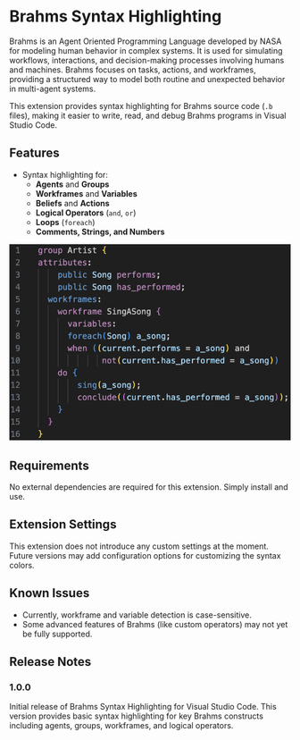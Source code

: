 # Brahms Syntax Highlighting

Brahms is an Agent Oriented Programming Language developed by NASA for modeling human behavior in complex systems. It is used for simulating workflows, interactions, and decision-making processes involving humans and machines. Brahms focuses on tasks, actions, and workframes, providing a structured way to model both routine and unexpected behavior in multi-agent systems.

This extension provides syntax highlighting for Brahms source code (`.b` files), making it easier to write, read, and debug Brahms programs in Visual Studio Code.

## Features

- Syntax highlighting for:
  - **Agents** and **Groups**
  - **Workframes** and **Variables**
  - **Beliefs** and **Actions**
  - **Logical Operators** (`and`, `or`)
  - **Loops** (`foreach`)
  - **Comments, Strings, and Numbers**

![Brahms Syntax Highlighting in Action](./images/brahms-example.png)

## Requirements

No external dependencies are required for this extension. Simply install and use.

## Extension Settings

This extension does not introduce any custom settings at the moment. Future versions may add configuration options for customizing the syntax colors.

## Known Issues

- Currently, workframe and variable detection is case-sensitive.
- Some advanced features of Brahms (like custom operators) may not yet be fully supported.

## Release Notes

### 1.0.0

Initial release of Brahms Syntax Highlighting for Visual Studio Code. This version provides basic syntax highlighting for key Brahms constructs including agents, groups, workframes, and logical operators.
